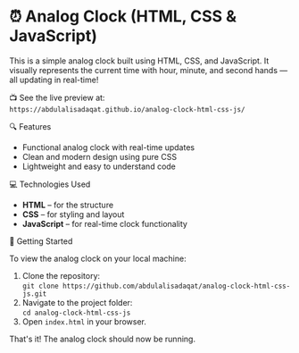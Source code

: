 # ⏰ Analog Clock (HTML, CSS & JavaScript)

This is a simple analog clock built using HTML, CSS, and JavaScript. It visually represents the current time with hour, minute, and second hands — all updating in real-time!

📺 See the live preview at:  
`https://abdulalisadaqat.github.io/analog-clock-html-css-js/`  

🔍 Features

- Functional analog clock with real-time updates
- Clean and modern design using pure CSS
- Lightweight and easy to understand code

💻 Technologies Used

- **HTML** – for the structure
- **CSS** – for styling and layout
- **JavaScript** – for real-time clock functionality

🚀 Getting Started

To view the analog clock on your local machine:

1. Clone the repository:  
   `git clone https://github.com/abdulalisadaqat/analog-clock-html-css-js.git`
2. Navigate to the project folder:  
  `cd analog-clock-html-css-js`
3. Open `index.html` in your browser.

That's it! The analog clock should now be running.
